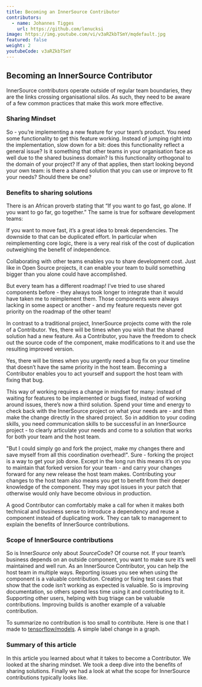 ```yaml
---
title: Becoming an InnerSource Contributor
contributors:
  - name: Johannes Tigges
    url: https://github.com/lenucksi
image: https://img.youtube.com/vi/v3aRZkbTSmY/mqdefault.jpg
featured: false
weight: 2
youtubeCode: v3aRZkbTSmY
---
```

<div class="sect1">
<h2 id="_becoming_an_innersource_contributor">Becoming an InnerSource Contributor</h2>
<div class="sectionbody">
<div class="paragraph">
<p>InnerSource contributors operate outside of regular team boundaries, they are the links crossing organisational silos. As such, they need to be aware of a few common practices that make this work more effective.</p>
</div>
<div class="sect2">
<h3 id="_sharing_mindset">Sharing Mindset</h3>
<div class="paragraph">
<p>So - you&#8217;re implementing a new feature for your team&#8217;s product. You need some functionality to get this feature working. Instead of jumping right into the implementation, slow down for a bit: does this functionality reflect a general issue? Is it something that other teams in your organisation face as well due to the shared business domain? Is this functionality orthogonal to the domain of your project? If any of that applies, then start looking beyond your own team: is there a shared solution that you can use or improve to fit your needs? Should there be one?</p>
</div>
</div>
<div class="sect2">
<h3 id="_benefits_to_sharing_solutions">Benefits to sharing solutions</h3>
<div class="paragraph">
<p>There is an African proverb stating that &#8220;If you want to go fast, go alone. If you want to go far, go together.&#8221; The same is true for software development teams:</p>
</div>
<div class="paragraph">
<p>If you want to move fast, it&#8217;s a great idea to break dependencies. The downside to that can be duplicated effort. In particular when reimplementing core logic, there is a very real risk of the cost of duplication outweighing the benefit of independence.</p>
</div>
<div class="paragraph">
<p>Collaborating with other teams enables you to share development cost. Just like in Open Source projects, it can enable your team to build something bigger than you alone could have accomplished.</p>
</div>
<div class="paragraph">
<p>But every team has a different roadmap! I&#8217;ve tried to use shared components before - they always took longer to integrate than it would have taken me to reimplement them. Those components were always lacking in some aspect or another - and my feature requests never got priority on the roadmap of the other team!</p>
</div>
<div class="paragraph">
<p>In contrast to a traditional project, InnerSource projects come with the role of a Contributor. Yes, there will be times when you wish that the shared solution had a new feature. As a Contributor, you have the freedom to check out the source code of the component, make modifications to it and use the resulting improved version.</p>
</div>
<div class="paragraph">
<p>Yes, there will be times when you urgently need a bug fix on your timeline that doesn&#8217;t have the same priority in the host team. Becoming a Contributor enables you to act yourself and support the host team with fixing that bug.</p>
</div>
<div class="paragraph">
<p>This way of working requires a change in mindset for many: instead of waiting for features to be implemented or bugs fixed, instead of working around issues, there&#8217;s now a third solution. Spend your time and energy to check back with the InnerSource project on what your needs are - and then make the change directly in the shared project. So in addition to your coding skills, you need communication skills to be successful in an InnerSource project - to clearly articulate your needs and come to a solution that works for both your team and the host team.</p>
</div>
<div class="paragraph">
<p>"But I could simply go and fork the project, make my changes there and save myself from all this coordination overhead!". Sure - forking the project is a way to get your job done. Except in the long run this means it&#8217;s on you to maintain that forked version for your team - and carry your changes forward for any new release the host team makes. Contributing your changes to the host team also means you get to benefit from their deeper knowledge of the component. They may spot issues in your patch that otherwise would only have become obvious in production.</p>
</div>
<div class="paragraph">
<p>A good Contributor can comfortably make a call for when it makes both technical and business sense to introduce a dependency and reuse a component instead of duplicating work. They can talk to management to explain the benefits of InnerSource contributions.</p>
</div>
</div>
<div class="sect2">
<h3 id="_scope_of_innersource_contributions">Scope of InnerSource contributions</h3>
<div class="paragraph">
<p>So is Inner<em>Source</em> only about <em>Source</em>Code? Of course not. If your team&#8217;s business depends on an outside component, you want to make sure it&#8217;s well maintained and well run. As an InnerSource Contributor, you can help the host team in multiple ways. Reporting issues you see when using the component is a valuable contribution. Creating or fixing test cases that show that the code isn&#8217;t working as expected is valuable. So is improving documentation, so others spend less time using it and contributing to it. Supporting other users, helping with bug triage can be valuable contributions. Improving builds is another example of a valuable contribution.</p>
</div>
<div class="paragraph">
<p>To summarize no contribution is too small to contribute. Here is one that I made
to <a href="https://github.com/tensorflow/models/pull/4784">tensorflow/models</a>. A simple label change in a graph.</p>
</div>
</div>
<div class="sect2">
<h3 id="_summary_of_this_article">Summary of this article</h3>
<div class="paragraph">
<p>In this article you learned about what it takes to become a Contributor. We looked at the sharing mindset. We took a deep dive into the benefits of sharing solutions. Finally we had a look at what the scope for InnerSource contributions typically looks like.</p>
</div>
</div>
</div>
</div>
<!--- This file autogenerated from https://github.com/InnerSourceCommons/InnerSourceLearningPath/blob/master/scripts/generate_learning_path_markdown.js -->
